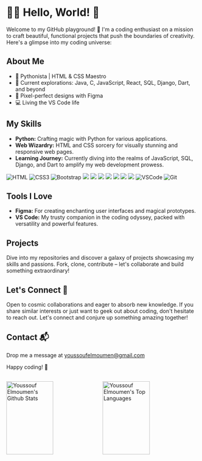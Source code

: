 # 👨‍💻 Hello, World! 👋

Welcome to my GitHub playground! 🚀 I'm a coding enthusiast on a mission to craft beautiful, functional projects that push the boundaries of creativity. Here's a glimpse into my coding universe:

## About Me

- 🐍 Pythonista | HTML & CSS Maestro
- 🌱 Current explorations: Java, C, JavaScript, React, SQL, Django, Dart, and beyond
- 🎨 Pixel-perfect designs with Figma
- 💻 Living the VS Code life
  
## My Skills

- **Python:** Crafting magic with Python for various applications.
- **Web Wizardry:** HTML and CSS sorcery for visually stunning and responsive web pages.
- **Learning Journey:** Currently diving into the realms of JavaScript, SQL, Django, and Dart to amplify my web development prowess.

![HTML](https://img.shields.io/badge/HTML5-E34F26?style=for-the-badge&logo=html5&logoColor=white)
![CSS3](https://img.shields.io/badge/CSS3-1572B6?style=for-the-badge&logo=css3&logoColor=white)
![Bootstrap](https://img.shields.io/badge/Bootstrap-563D7C?style=for-the-badge&logo=bootstrap&logoColor=white)
![](https://img.shields.io/badge/Python-14354C?style=for-the-badge&logo=python&logoColor=white)
![](https://img.shields.io/badge/Django-1572B6?style=for-the-badge&logo=django&logoColor=white)
![](https://img.shields.io/badge/Flask-000000?style=for-the-badge&logo=flask&logoColor=white)
![](https://img.shields.io/badge/JavaScript-323330?style=for-the-badge&logo=javascript&logoColor=F7DF1E)
![](https://img.shields.io/badge/MySQL-00000F?style=for-the-badge&logo=mysql&logoColor=white)
![](https://img.shields.io/badge/pandas-%23150458.svg?style=for-the-badge&logo=pandas&logoColor=white)
![](https://img.shields.io/badge/numpy-%23013243.svg?style=for-the-badge&logo=numpy&logoColor=white)
![VSCode](https://img.shields.io/badge/Visual_Studio-0078d7?style=for-the-badge&logo=visual%20studio&logoColor=white)
![Git](https://img.shields.io/badge/Git-F05032?style=for-the-badge&logo=git&logoColor=white)

## Tools I Love

- **Figma:** For creating enchanting user interfaces and magical prototypes.
- **VS Code:** My trusty companion in the coding odyssey, packed with versatility and powerful features.

## Projects

Dive into my repositories and discover a galaxy of projects showcasing my skills and passions. Fork, clone, contribute – let's collaborate and build something extraordinary!

## Let's Connect 🚀

Open to cosmic collaborations and eager to absorb new knowledge. If you share similar interests or just want to geek out about coding, don't hesitate to reach out. Let's connect and conjure up something amazing together!

## Contact 📬

Drop me a message at [youssoufelmoumen@gmail.com](mailto:youssoufelmoumen@gmail.com)

Happy coding! 🚀
## 
<a> 
    <a href="https://github.com/Elmoumen202a"><img alt="Youssouf Elmoumen's Github Stats" src="https://denvercoder1-github-readme-stats.vercel.app/api?username=Elmoumen202a&show_icons=true&count_private=true&theme=react&border_color=7F3FBF&bg_color=0D1117&title_color=F85D7F&icon_color=F8D866" height="192px" width="49.5%"/></a>
  <a href="https://github.com/Elmoumen202a"><img alt="Youssouf Elmoumen's Top Languages" src="https://denvercoder1-github-readme-stats.vercel.app/api/top-langs/?username=Elmoumen202a&langs_count=8&layout=compact&theme=react&border_color=7F3FBF&bg_color=0D1117&title_color=F85D7F&icon_color=F8D866" height="192px" width="49.5%"/></a>
  <br/>
</a>
